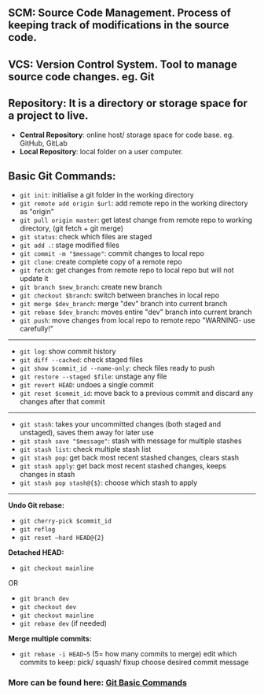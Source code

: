 ## SCM: Source Code Management. Process of keeping track of modifications in the source code.

## VCS: Version Control System. Tool to manage source code changes. eg. Git

## Repository: It is a directory or storage space for a project to live.
- **Central Repository**: online host/ storage space for code base. eg. GitHub, GitLab
- **Local Repository**: local folder on a user computer. 

## Basic Git Commands:
- `git init`: initialise a git folder in the working directory
- `git remote add origin $url`: add remote repo in the working directory as "origin"
- `git pull origin master`: get latest change from remote repo to working directory, (git fetch + git merge)
- `git status`: check which files are staged
- `git add .`: stage modified files
- `git commit -m "$message"`: commit changes to local repo
- `git clone`: create complete copy of a remote repo
- `git fetch`: get changes from remote repo to local repo but will not update it
- `git branch $new_branch`: create new branch
- `git checkout $branch`: switch between branches in local repo
- `git merge $dev_branch`: merge "dev" branch into current branch
- `git rebase $dev_branch`: moves entire "dev" branch into current branch
- `git push`: move changes from local repo to remote repo "WARNING- use carefully!"
---
- `git log`: show commit history
- `git diff --cached`: check staged files
- `git show $commit_id --name-only`: check files ready to push
- `git restore --staged $file`: unstage any file
- `git revert HEAD`: undoes a single commit
- `git reset $commit_id`: move back to a previous commit and discard any changes after that commit 
---
- `git stash`: takes your uncommitted changes (both staged and unstaged), saves them away for later use
- `git stash save "$message"`: stash with message for multiple stashes
- `git stash list`: check multiple stash list
- `git stash pop`: get back most recent stashed changes, clears stash
- `git stash apply`: get back most recent stashed changes, keeps changes in stash
- `git stash pop stash@{$}`: choose which stash to apply
---
**Undo Git rebase:**
- `git cherry-pick $commit_id`
- `git reflog`
- `git reset —hard HEAD@{2}`

**Detached HEAD:**
- `git checkout mainline`

OR
- `git branch dev`
- `git checkout dev`
- `git checkout mainline`
- `git rebase dev` (if needed)

**Merge multiple commits:**
- `git rebase -i HEAD~5` (5= how many commits to merge)
edit which commits to keep: pick/ squash/ fixup
choose desired commit message


### More can be found here: [Git Basic Commands](https://github.com/arkadeepg/100DaysOfPython/blob/c77ffcb8ae64a5bfca8e6e2bfce9d3c072f335d4/Git%20Basic%20Commands.txt)